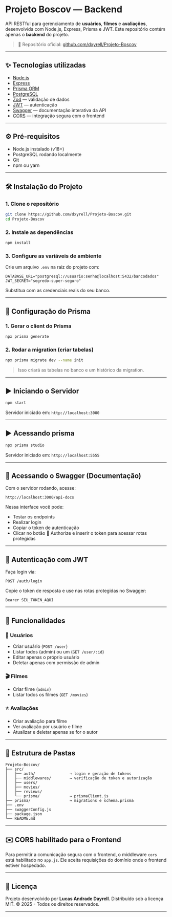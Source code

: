 # Projeto Boscov — Backend

API RESTful para gerenciamento de **usuários**, **filmes** e **avaliações**, desenvolvida com Node.js, Express, Prisma e JWT.
Este repositório contém apenas o **backend** do projeto.

> 🔗 Repositório oficial: [github.com/dxyrell/Projeto-Boscov](https://github.com/dxyrell/Projeto-Boscov)

---

## ✨ Tecnologias utilizadas

* [Node.js](https://nodejs.org/)
* [Express](https://expressjs.com/)
* [Prisma ORM](https://www.prisma.io/)
* [PostgreSQL](https://www.postgresql.org/)
* [Zod](https://zod.dev/) — validação de dados
* [JWT](https://jwt.io/) — autenticação
* [Swagger](https://swagger.io/tools/swagger-ui/) — documentação interativa da API
* [CORS](https://expressjs.com/en/resources/middleware/cors.html) — integração segura com o frontend

---

## ⚙️ Pré-requisitos

* Node.js instalado (v18+)
* PostgreSQL rodando localmente
* Git
* npm ou yarn

---

## 🛠️ Instalação do Projeto

### 1. Clone o repositório

```bash
git clone https://github.com/dxyrell/Projeto-Boscov.git
cd Projeto-Boscov
```

### 2. Instale as dependências

```bash
npm install
```

### 3. Configure as variáveis de ambiente

Crie um arquivo `.env` na raiz do projeto com:

```env
DATABASE_URL="postgresql://usuario:senha@localhost:5432/bancodados"
JWT_SECRET="segredo-super-seguro"
```

Substitua com as credenciais reais do seu banco.

---

## 📆 Configuração do Prisma

### 1. Gerar o client do Prisma

```bash
npx prisma generate
```

### 2. Rodar a migration (criar tabelas)

```bash
npx prisma migrate dev --name init
```

> Isso criará as tabelas no banco e um histórico da migration.

---

## ▶️ Iniciando o Servidor

```bash
npm start
```

Servidor iniciado em: `http://localhost:3000`

---
## ▶️ Acessando prisma

```bash
npx prisma studio
```

Servidor iniciado em: `http://localhost:5555`

---


## 📒 Acessando o Swagger (Documentação)

Com o servidor rodando, acesse:

```
http://localhost:3000/api-docs
```

Nessa interface você pode:

* Testar os endpoints
* Realizar login
* Copiar o token de autenticação
* Clicar no botão 🔐 Authorize e inserir o token para acessar rotas protegidas

---

## 🔐 Autenticação com JWT

Faça login via:

```http
POST /auth/login
```

Copie o token de resposta e use nas rotas protegidas no Swagger:

```
Bearer SEU_TOKEN_AQUI
```

---

## 🧪 Funcionalidades

### 👤 Usuários

* Criar usuário (`POST /user`)
* Listar todos (admin) ou um (`GET /user/:id`)
* Editar apenas o próprio usuário
* Deletar apenas com permissão de admin

### 🎬 Filmes

* Criar filme (`admin`)
* Listar todos os filmes (`GET /movies`)

### ⭐ Avaliações

* Criar avaliação para filme
* Ver avaliação por usuário e filme
* Atualizar e deletar apenas se for o autor

---

## 📂 Estrutura de Pastas

```
Projeto-Boscov/
├── src/
│   ├── auth/               → login e geração de tokens
│   ├── middlewares/        → verificação de token e autorização
│   ├── users/
│   ├── movies/
│   ├── reviews/
│   └── prisma/             → prismaClient.js
├── prisma/                 → migrations e schema.prisma
├── .env
├── swaggerConfig.js
├── package.json
└── README.md
```

---

## ✉️ CORS habilitado para o Frontend

Para permitir a comunicação segura com o frontend, o middleware `cors` está habilitado no `app.js`. Ele aceita requisições do domínio onde o frontend estiver hospedado.

---

## 📄 Licença

Projeto desenvolvido por **Lucas Andrade Dayrell**.
Distribuído sob a licença MIT.
© 2025 - Todos os direitos reservados.

---
